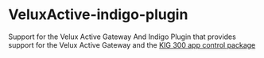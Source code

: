# VeluxActive-indigo-plugin
Support for the Velux Active Gateway
And Indigo Plugin that provides support for the Velux Active Gateway and the [KIG 300 app control package](https://www.velux.co.uk/products/electrical-roof-windows/velux-app-control)
